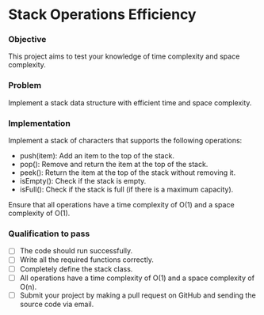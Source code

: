 # Stack Operations Efficiency

### Objective
This project aims to test your knowledge of time complexity and space complexity.

### Problem
Implement a stack data structure with efficient time and space complexity.

### Implementation

Implement a stack of characters that supports the following operations:
- push(item): Add an item to the top of the stack.
- pop(): Remove and return the item at the top of the stack.
- peek(): Return the item at the top of the stack without removing it.
- isEmpty(): Check if the stack is empty.
- isFull(): Check if the stack is full (if there is a maximum capacity).

Ensure that all operations have a time complexity of O(1) and a space complexity of O(1).


### Qualification to pass
 - [ ] The code should run successfully.
 - [ ] Write all the required functions correctly.
 - [ ] Completely define the stack class.
 - [ ] All operations have a time complexity of O(1) and a space complexity of O(n).
 - [ ] Submit your project by making a pull request on GitHub and sending the source code via email. 
